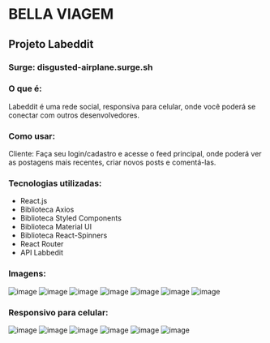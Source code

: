 # BELLA VIAGEM
## Projeto Labeddit
### Surge: disgusted-airplane.surge.sh

### O que é:
Labeddit é uma rede social, responsiva para celular, onde você poderá se conectar com outros desenvolvedores.

### Como usar: 
Cliente: Faça seu login/cadastro e acesse o feed principal, onde poderá ver as postagens mais recentes, criar novos posts e comentá-las.

### Tecnologias utilizadas:
* React.js
* Biblioteca Axios
* Biblioteca Styled Components
* Biblioteca Material UI
* Biblioteca React-Spinners
* React Router
* API Labbedit

### Imagens:
![image](https://media.discordapp.net/attachments/921261225747292221/921490934204604416/unknown.png?width=1025&height=466)
![image](https://media.discordapp.net/attachments/921261225747292221/921551668758335498/unknown.png?width=1025&height=466)
![image](https://media.discordapp.net/attachments/921261225747292221/921262164268970004/unknown.png?width=1014&height=468)
![image](https://media.discordapp.net/attachments/921261225747292221/921546780905189416/unknown.png?width=1025&height=464)
![image](https://media.discordapp.net/attachments/921261225747292221/921545053841813515/unknown.png?width=1025&height=464)
![image](https://media.discordapp.net/attachments/921261225747292221/921263367346335785/unknown.png?width=1025&height=465)
![image](https://media.discordapp.net/attachments/921261225747292221/921547629014450226/unknown.png?width=1025&height=467)

### Responsivo para celular: 

![image](https://media.discordapp.net/attachments/921261225747292221/921491028089925682/unknown.png?width=263&height=468)
![image](https://media.discordapp.net/attachments/921261225747292221/921551751730065478/unknown.png?width=266&height=468)
![image](https://media.discordapp.net/attachments/921261225747292221/921553123108077568/unknown.png?width=261&height=468)
![image](https://media.discordapp.net/attachments/921261225747292221/921545137643995187/unknown.png?width=264&height=468)
![image](https://media.discordapp.net/attachments/921261225747292221/921547097445109810/unknown.png?width=263&height=468)
![image](https://media.discordapp.net/attachments/921261225747292221/921547528791535666/unknown.png?width=264&height=467)